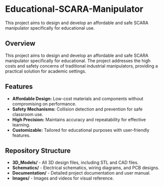 # Educational-SCARA-Manipulator
This project aims to design and develop an affordable and safe SCARA manipulator specifically for educational use.

## Overview
This project aims to design and develop an affordable and safe SCARA manipulator specifically for educational. The project addresses the high costs and safety concerns of traditional industrial manipulators, providing a practical solution for academic settings.

## Features
- **Affordable Design:** Low-cost materials and components without compromising on performance.
- **Safety Mechanisms:** Collision detection and prevention for safe classroom use.
- **High Precision:** Maintains accuracy and repeatability for effective learning.
- **Customizable:** Tailored for educational purposes with user-friendly features.

## Repository Structure
- **3D_Models/** - All 3D design files, including STL and CAD files.
- **Schematics/** - Electrical schematics, wiring diagrams, and PCB designs.
- **Documentation/** - Detailed project documentation and user manual.
- **Images/** - Images and videos for visual reference.
